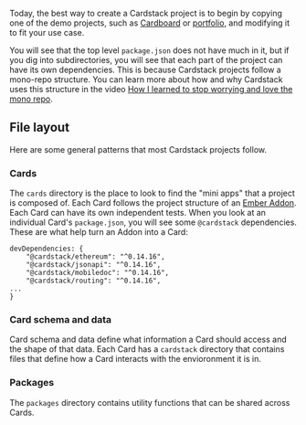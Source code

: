 Today, the best way to create a Cardstack project is to begin by copying one of the demo projects, such as [Cardboard](https://github.com/cardstack/cardboard) or [portfolio](https://github.com/cardstack/portfolio),
and modifying it to fit your use case.

You will see that the top level `package.json` does not have much in it,
but if you dig into subdirectories, you will see that each part of the project
can have its own dependencies.
This is because Cardstack projects follow a mono-repo structure.
You can learn more about how and why Cardstack uses this structure in the video
[How I learned to stop worrying and love the mono repo](https://www.youtube.com/watch?v=Q7QPqEAGu_U&list=PLE7tQUdRKcyYWLWrHgmWsvzsQBSWCLHYL&index=24&t=0s).

## File layout

Here are some general patterns that most Cardstack projects follow.

### Cards

The `cards` directory is the place to look to find the "mini apps" that
a project is composed of.
Each Card follows the project structure of an [Ember Addon](https://cli.emberjs.com/release/writing-addons/).
Each Card can have its own independent tests.
When you look at an individual Card's `package.json`, you will see some `@cardstack` dependencies. These are what help turn an Addon into a Card:

```
devDependencies: {
    "@cardstack/ethereum": "^0.14.16",
    "@cardstack/jsonapi": "^0.14.16",
    "@cardstack/mobiledoc": "^0.14.16",
    "@cardstack/routing": "^0.14.16",
...
}
```

### Card schema and data

Card schema and data define what information a Card should access and
the shape of that data. Each Card has a `cardstack` directory
that contains files that define how a Card interacts with the envioronment
it is in.

### Packages

The `packages` directory contains utility functions that can be
shared across Cards.